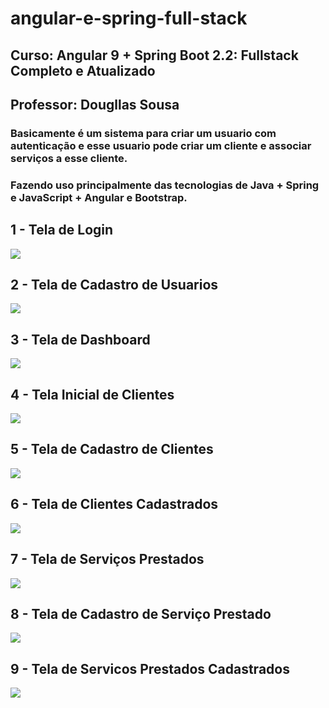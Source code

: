 # angular-e-spring-full-stack

## Curso: Angular 9 + Spring Boot 2.2: Fullstack Completo e Atualizado
## Professor: Dougllas Sousa

### Basicamente é um sistema para criar um usuario com autenticação e esse usuario pode criar um cliente e associar serviços a esse cliente.

### Fazendo uso principalmente das tecnologias de Java + Spring e JavaScript + Angular e Bootstrap.

## 1 - Tela de Login
<img src="https://raw.githubusercontent.com/rodrigojfagundes/imagens_para_readme/main/Dougllas%20Sousa/Angular%209%20%2B%20SpringBoot%202.2%20Full%20Stack%20completo/1-Tela_Login.png" />


## 2 - Tela de Cadastro de Usuarios
<img src="https://raw.githubusercontent.com/rodrigojfagundes/imagens_para_readme/main/Dougllas%20Sousa/Angular%209%20%2B%20SpringBoot%202.2%20Full%20Stack%20completo/2-Tela_Cadastro_Usuario.png" />

## 3 - Tela de Dashboard
<img src="https://raw.githubusercontent.com/rodrigojfagundes/imagens_para_readme/main/Dougllas%20Sousa/Angular%209%20%2B%20SpringBoot%202.2%20Full%20Stack%20completo/3-Tela_Dashboard.png" />

## 4 - Tela Inicial de Clientes
<img src="https://raw.githubusercontent.com/rodrigojfagundes/imagens_para_readme/main/Dougllas%20Sousa/Angular%209%20%2B%20SpringBoot%202.2%20Full%20Stack%20completo/4-Tela_Inicial_de_Clientes.png" />

## 5 - Tela de Cadastro de Clientes
<img src="https://raw.githubusercontent.com/rodrigojfagundes/imagens_para_readme/main/Dougllas%20Sousa/Angular%209%20%2B%20SpringBoot%202.2%20Full%20Stack%20completo/5-Tela_Cadastro_de_Cliente.png" />

## 6 - Tela de Clientes Cadastrados
<img src="https://raw.githubusercontent.com/rodrigojfagundes/imagens_para_readme/main/Dougllas%20Sousa/Angular%209%20%2B%20SpringBoot%202.2%20Full%20Stack%20completo/6-Tela_Clientes_Cadastrados.png" />


## 7 - Tela de Serviços Prestados
<img src="https://raw.githubusercontent.com/rodrigojfagundes/imagens_para_readme/main/Dougllas%20Sousa/Angular%209%20%2B%20SpringBoot%202.2%20Full%20Stack%20completo/7-Tela_Inicial_Servicos_Prestados.png" />

## 8 - Tela de Cadastro de Serviço Prestado
<img src="https://raw.githubusercontent.com/rodrigojfagundes/imagens_para_readme/main/Dougllas%20Sousa/Angular%209%20%2B%20SpringBoot%202.2%20Full%20Stack%20completo/8-Tela_Cadastro_de_Servico_Prestado.png" />


## 9 - Tela de Servicos Prestados Cadastrados
<img src="https://raw.githubusercontent.com/rodrigojfagundes/imagens_para_readme/main/Dougllas%20Sousa/Angular%209%20%2B%20SpringBoot%202.2%20Full%20Stack%20completo/9-Tela_Servicos_Prestados_Cadastrados.png" />

